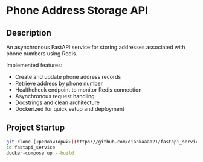 # Phone Address Storage API

## Description
An asynchronous FastAPI service for storing addresses associated with phone numbers using Redis.

Implemented features:
- Create and update phone address records
- Retrieve address by phone number
- Healthcheck endpoint to monitor Redis connection
- Asynchronous request handling
- Docstrings and clean architecture
- Dockerized for quick setup and deployment

## Project Startup

```bash
git clone [<репозиторий>](https://github.com/diankaaaa21/fastapi_service.git)
cd fastapi_service
docker-compose up --build
```
